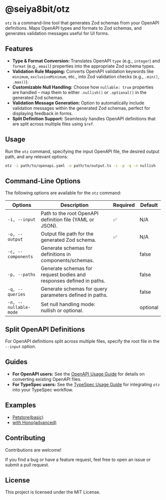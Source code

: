 # @seiya8bit/otz

`otz` is a command-line tool that generates Zod schemas from your OpenAPI definitions.
Maps OpenAPI types and formats to Zod schemas, and generates validation messages useful for UI forms.

## Features

- **Type & Format Conversion:** Translates OpenAPI `type` (e.g., `integer`) and `format` (e.g., `email`) properties into the appropriate Zod schema types.
- **Validation Rule Mapping:** Converts OpenAPI validation keywords like `minimum`, `exclusiveMinimum`, etc., into Zod validation checks (e.g., `.min()`, `.max()`).
- **Customizable Null Handling:** Choose how `nullable: true` properties are handled – map them to either `.nullish()` or `.optional()` in the generated Zod schemas.
- **Validation Message Generation:** Option to automatically include validation messages within the generated Zod schemas, perfect for displaying feedback in forms.
- **Split Definition Support:** Seamlessly handles OpenAPI definitions that are split across multiple files using `$ref`.

## Usage

Run the `otz` command, specifying the input OpenAPI file, the desired output path, and any relevant options:

```sh
otz -i path/to/openapi.yaml -o path/to/output.ts -c -p -q -n nullish
```

## Command-Line Options

The following options are available for the `otz` command:

| Options               | Description                                                         | Required | Default  |
| --------------------- | ------------------------------------------------------------------- | -------- | -------- |
| `-i, --input`         | Path to the root OpenAPI definition file (YAML or JSON).            | ✅       | N/A      |
| `-o, --output`        | Output file path for the generated Zod schema.                      | ✅       | N/A      |
| `-c, --components`    | Generate schemas for definitions in components/schemas.             |          | false    |
| `-p, --paths`         | Generate schemas for request bodies and responses defined in paths. |          | false    |
| `-q, --queries`       | Generate schemas for query parameters defined in paths.             |          | false    |
| `-n, --nullable-mode` | Set null handling mode: nullish or optional.                        |          | optional |

## Split OpenAPI Definitions

For OpenAPI definitions split across multiple files, specify the root file in the `--input` option.

## Guides

- **For OpenAPI users:** See the [OpenAPI Usage Guide](README_OpenAPI.md) for details on converting existing OpenAPI files.
- **For TypeSpec users:** See the [TypeSpec Usage Guide](README_TypeSpec.md) for integrating `otz` into your TypeSpec workflow.

## Examples

- [Petstore(basic)](https://github.com/seiya8bit/typespec-to-zod/tree/main/examples/petstore)
- [with Hono(advanced)](https://github.com/seiya8bit/typespec-to-zod/tree/main/examples/with-hono)

## Contributing

Contributions are welcome!

If you find a bug or have a feature request, feel free to open an issue or submit a pull request.

## License

This project is licensed under the MIT License.
